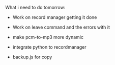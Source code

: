 What i need to do tomorrow:
- Work on record manager getting it done
- Work on leave command and the errors with it
- make pcm-to-mp3 more dynamic
- integrate python to recordmanager

- backup.js for copy
